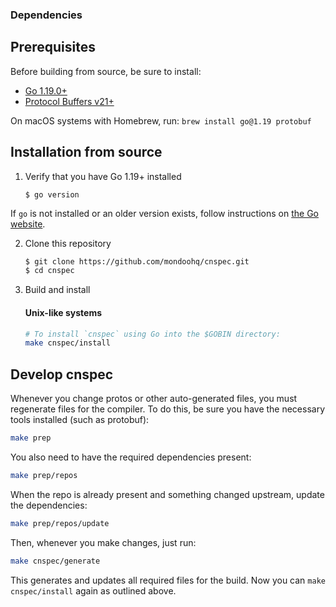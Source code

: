 ### Dependencies

## Prerequisites

Before building from source, be sure to install:

- [Go 1.19.0+](https://golang.org/dl/)
- [Protocol Buffers v21+](https://github.com/protocolbuffers/protobuf/releases)

On macOS systems with Homebrew, run: `brew install go@1.19 protobuf`

## Installation from source

1. Verify that you have Go 1.19+ installed

    ```
    $ go version
    ```

If `go` is not installed or an older version exists, follow instructions on [the Go website](https://golang.org/doc/install).

2. Clone this repository

   ```sh
   $ git clone https://github.com/mondoohq/cnspec.git
   $ cd cnspec
   ```

3. Build and install

   #### Unix-like systems
    ```sh
    # To install `cnspec` using Go into the $GOBIN directory:
    make cnspec/install
    ```

## Develop cnspec

Whenever you change protos or other auto-generated files, you must regenerate files for the compiler. To do this, be sure you have the necessary tools installed (such as protobuf):

```bash
make prep
```

You also need to have the required dependencies present:

```bash
make prep/repos
```

When the repo is already present and something changed upstream, update the dependencies:

```bash
make prep/repos/update
```

Then, whenever you make changes, just run:

```bash
make cnspec/generate
```

This generates and updates all required files for the build. Now you can `make cnspec/install` again as outlined above.

